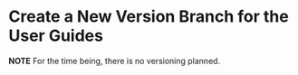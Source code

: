 # Create a New Version Branch for the User Guides

**NOTE** For the time being, there is no versioning planned.
